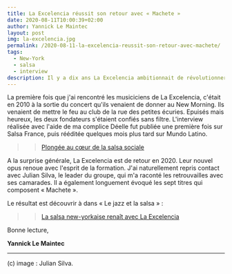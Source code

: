 ```yaml
---
title: La Excelencia réussit son retour avec « Machete »
date: 2020-08-11T10:00:39+02:00
author: Yannick Le Maintec
layout: post
img: la-excelencia.jpg
permalink: /2020-08-11-la-excelencia-reussit-son-retour-avec-machete/
tags:
  - New-York
  - salsa
  - interview
description: Il y a dix ans La Excelencia ambitionnait de révolutionner la salsa new-yorkaise. Dans « Le jazz et la salsa », je vous raconte le surprenant retour de La Excelencia.
---
```


La première fois que j'ai rencontré les musiciciens de La Excelencia, c'était en 2010 à la sortie du concert qu'ils venaient de donner au New Morning. Ils venaient de mettre le feu au club de la rue des petites écuries. Epuisés mais heureux, les deux fondateurs s'étaient confiés sans filtre. L'interview réalisée avec l'aide de ma complice Déelle fut publiée une première fois sur Salsa France, puis rééditée quelques mois plus tard sur Mundo Latino.


>> [Plongée au cœur de la salsa sociale](https://www.lemonde.fr/blog/mundolatino/2011/03/25/la-excelencia-plongee-au-coeur-de-la-salsa-sociale/)


A la surprise générale, La Excelencia est de retour en 2020. Leur nouvel opus renoue avec l'esprit de la formation. J'ai naturellement repris contact avec Julian Silva, le leader du groupe, qui m'a raconté les retrouvailles avec ses camarades. Il a également longuement évoqué les sept titres qui composent « Machete ».

 Le résultat est découvrir à dans « Le jazz et la salsa » :

>> [La salsa new-yorkaise renaît avec La Excelencia](https://www.lemonde.fr/le-jazz-et-la-salsa/article/2020/08/08/la-salsa-new-yorkaise-renait-avec-la-excelencia_6048476_5324427.html)


Bonne lecture,

**Yannick Le Maintec**

---
(c) image : Julian Silva.
